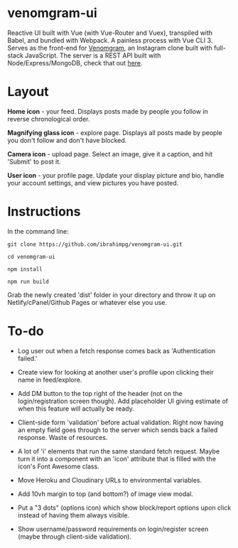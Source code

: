 # venomgram-ui
Reactive UI built with Vue (with Vue-Router and Vuex), transpiled with Babel, and bundled with Webpack. A painless process with Vue CLI 3. Serves as the front-end for [Venomgram](https://venomgram.netlify.com), an Instagram clone built with full-stack JavaScript. The server is a REST API built with Node/Express/MongoDB, check that out [here](https://github.com/ibrahimpg/venomgram-server).

# Layout

**Home icon** - your feed. Displays posts made by people you follow in reverse chronological order.

**Magnifying glass icon** - explore page. Displays all posts made by people you don't follow and don't have blocked.

**Camera icon** - upload page. Select an image, give it a caption, and hit 'Submit' to post it.

**User icon** - your profile page. Update your display picture and bio, handle your account settings, and view pictures you have posted.

# Instructions

In the command line:

`git clone https://github.com/ibrahimpg/venomgram-ui.git`

`cd venomgram-ui`

`npm install`

`npm run build`

Grab the newly created 'dist' folder in your directory and throw it up on Netlify/cPanel/Github Pages or whatever else you use.

# To-do

* Log user out when a fetch response comes back as 'Authentication failed.'

* Create view for looking at another user's profile upon clicking their name in feed/explore.

* Add DM button to the top right of the header (not on the login/registration screen though). Add placeholder UI giving estimate of when this feature will actually be ready.

* Client-side form 'validation' before actual validation. Right now having an empty field goes through to the server which sends back a failed response. Waste of resources.

* A lot of 'i' elements that run the same standard fetch request. Maybe turn it into a component with an 'icon' attribute that is filled with the icon's Font Awesome class.

* Move Heroku and Cloudinary URLs to environmental variables.

* Add 10vh margin to top (and bottom?) of image view modal.

* Put a "3 dots" (options icon) which show block/report options upon click instead of having them always visible.

* Show username/password requirements on login/register screen (maybe through client-side validation).